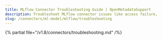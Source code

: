 ```yaml
---
title: MLflow Connector Troubleshooting Guide | OpenMetadataSupport
description: Troubleshoot MLflow connector issues like access failure, tag mismatch, or lineage missing.
slug: /connectors/ml-model/mlflow/troubleshooting
---
```


{% partial file="/v1.8/connectors/troubleshooting.md" /%}

